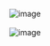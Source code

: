 ![image](https://user-images.githubusercontent.com/81418010/233004157-65c5806f-adb6-4446-8373-e814781bd9f1.png)
<br><br>
![image](https://user-images.githubusercontent.com/81418010/233008369-05c2c924-f722-4bcb-b0f3-0200bd438921.png)

